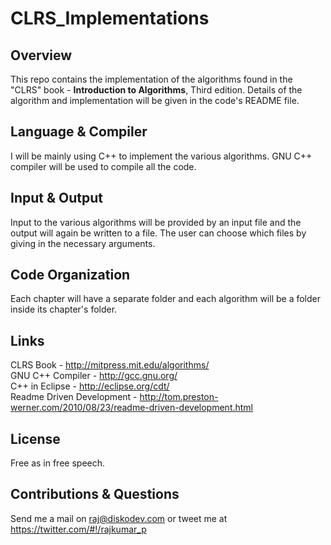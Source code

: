 # CLRS_Implementations

## Overview
This repo contains the implementation of the algorithms found in the "CLRS" book - **Introduction to Algorithms**, Third edition. Details of the algorithm and implementation will be given in the code's README file.

## Language & Compiler
I will be mainly using C++ to implement the various algorithms. GNU C++ compiler will be used to compile all the code.  

## Input & Output
Input to the various algorithms will be provided by an input file and the output will again be written to a file. The user can choose which files by giving in the necessary arguments.

## Code Organization
Each chapter will have a separate folder and each algorithm will be a folder inside its chapter's folder.

## Links
CLRS Book - <http://mitpress.mit.edu/algorithms/>  
GNU C++ Compiler - <http://gcc.gnu.org/>  
C++ in Eclipse - <http://eclipse.org/cdt/>   
Readme Driven Development - <http://tom.preston-werner.com/2010/08/23/readme-driven-development.html>

## License
Free as in free speech.

## Contributions & Questions
Send me a mail on <raj@diskodev.com> or tweet me at <https://twitter.com/#!/rajkumar_p>